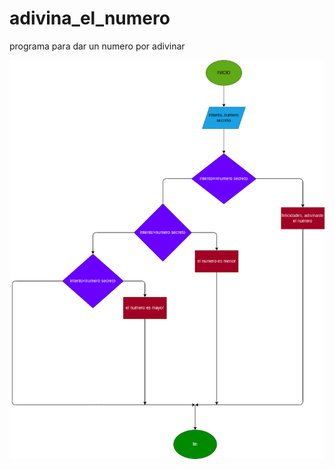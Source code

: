 # adivina_el_numero
programa para dar un numero por adivinar

![Diagrama de flujo](diagrama.png "Diagrama de flujo")
